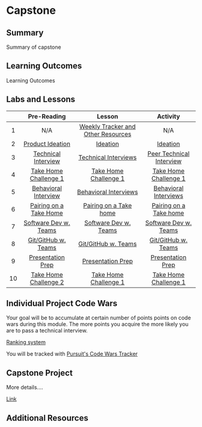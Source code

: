 # Capstone

## Summary

Summary of capstone

## Learning Outcomes

Learning Outcomes

## Labs and Lessons

|     |                   Pre-Reading                    |                            Lesson                             |                            Activity                            |
| :-: | :----------------------------------------------: | :-----------------------------------------------------------: | :------------------------------------------------------------: |
|  1  |                       N/A                        |       [Weekly Tracker and Other Resources](./resources)       |                              N/A                               |
|  2  |          [Product Ideation](./ideation)          |              [Ideation](./ideation/lesson-notes)              |                [Ideation](./ideation/activity)                 |
|  3  |   [Technical Interview](./technical-interview)   |  [Technical Interviews](./technical-interview/lesson-notes)   | [Peer Technical Interview](./technical-interview/lesson-notes) |
|  4  | [Take Home Challenge 1](./take-home-challenge-1) | [Take Home Challenge 1](./take-home-challenge-1/lesson-notes) |   [Take Home Challenge 1](./take-home-challenge-1/activity)    |
|  5  |  [Behavioral Interview](./behavioral-interview)  | [Behavioral Interviews](./behavioral-interview/lesson-notes)  |    [Behavioral Interviews](./behavioral-interview/activity)    |
|  6  | [Pairing on a Take Home](./pairing-on-take-home) | [Pairing on a Take home](./pairing-on-take-home/lesson-notes) |   [Pairing on a Take home](./pairing-on-take-home/activity)    |
|  7  | [Software Dev w. Teams](./software-dev-w-teams)  | [Software Dev w. Teams](./software-dev-w-teams/lesson-notes)  |    [Software Dev w. Teams](./software-dev-w-teams/activity)    |
|  8  |   [Git/GitHub w. Teams](./git-github-w-teams)    |   [Git/GitHub w. Teams](./git-github-w-teams/lesson-notes)    |      [Git/GitHub w. Teams](./git-github-w-teams/activity)      |
|  9  |     [Presentation Prep](./presentation-prep)     |     [Presentation Prep](./presentation-prep/lesson-notes)     |       [Presentation Prep](./presentation-prep/activity)        |
| 10  | [Take Home Challenge 2](./take-home-challenge-2) | [Take Home Challenge 1](./take-home-challenge-2/lesson-notes) |   [Take Home Challenge 1](./take-home-challenge-2/activity)    |

## Individual Project Code Wars

Your goal will be to accumulate at certain number of points points on code wars during this module. The more points you acquire the more likely you are to pass a technical interview.

[Ranking system](https://docs.codewars.com/gamification/ranks/)

You will be tracked with [Pursuit's Code Wars Tracker](https://codewars-tracker-fe.herokuapp.com)

## Capstone Project

More details....

[Link](./capstone-project)

## Additional Resources
